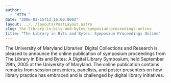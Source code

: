 ```yaml
---
author:
  - "MITH "
date: "2006-03-15T13:16:00.000Z"
layout: ../../layouts/PostLayout.astro
slug: the-library-in-bits-and-bytes-symposium-proceedings-online
title: "The Library in Bits and Bytes: Symposium Proceedings Online"
---
```


The University of Maryland Libraries' Digital Collections and Research is pleased to announce the online publication of symposium proceedings from The Library in Bits and Bytes: A Digital Library Symposium, held September 29th, 2005 at the University of Maryland. The online publication contains remarks from session presenters, panelists, and poster presenters on how library practice has embraced and is challenged by digital library initiatives.
